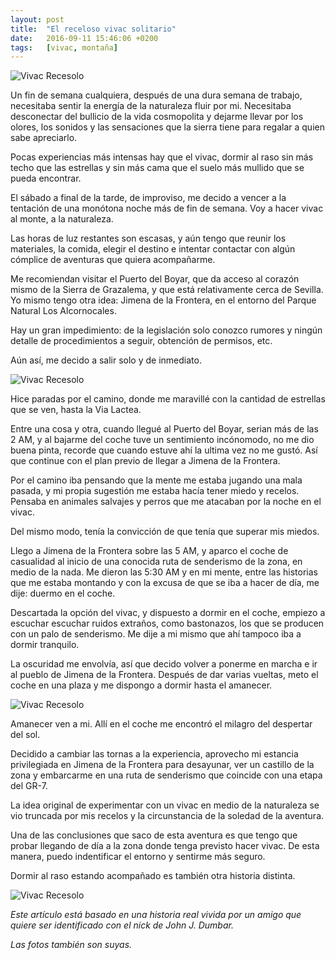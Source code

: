 ```yaml
---
layout: post
title:  "El receloso vivac solitario"
date:   2016-09-11 15:46:06 +0200
tags:	[vivac, montaña]
---
```


![Vivac Recesolo][pic3]

Un fin de semana cualquiera, después de una dura semana de trabajo, necesitaba
sentir la energía de la naturaleza fluir por mi. Necesitaba desconectar del
bullicio de la vida cosmopolita y dejarme llevar por los olores, los sonidos
y las sensaciones que la sierra tiene para regalar a quien sabe apreciarlo.

Pocas experiencias más intensas hay que el vivac, dormir al raso sin más
techo que las estrellas y sin más cama que el suelo más mullido que se pueda
encontrar.

El sábado a final de la tarde, de improviso, me decido a vencer a la tentación
de una monótona noche más de fin de semana. Voy a hacer vivac al monte, a la
naturaleza.

Las horas de luz restantes son escasas, y aún tengo que reunir los materiales,
la comida, elegir el destino e intentar contactar con algún cómplice de
aventuras que quiera acompañarme.

Me recomiendan visitar el Puerto del Boyar, que da acceso al corazón mismo
de la Sierra de Grazalema, y que está relativamente cerca de Sevilla.
Yo mismo tengo otra idea: Jimena de la Frontera, en el entorno del Parque
Natural Los Alcornocales.

Hay un gran impedimiento: de la legislación solo conozco rumores y ningún
detalle de procedimientos a seguir, obtención de permisos, etc.

Aún así, me decido a salir solo y de inmediato.

![Vivac Recesolo][pic2]

Hice paradas por el camino, donde me maravillé con la cantidad de estrellas que
se ven, hasta la Via Lactea.

Entre una cosa y otra, cuando llegué al Puerto del Boyar, serian más de las
2 AM, y al bajarme del coche tuve un sentimiento incónomodo, no me dio buena
pinta, recorde que cuando estuve ahí la ultima vez no me gustó.
Así que continue con el plan previo de llegar a Jimena de la Frontera.

Por el camino iba pensando que la mente me estaba jugando una mala pasada, y
mi propia sugestión me estaba hacía tener miedo y recelos.
Pensaba en animales salvajes y perros que me atacaban por la noche en el vivac.

Del mismo modo, tenía la convicción de que tenía que superar mis miedos.

Llego a Jimena de la Frontera sobre las 5 AM, y aparco el coche de casualidad
al inicio de una conocida ruta de senderismo de la zona, en medio de la nada.
Me dieron las 5:30 AM y en mi mente, entre las historias que me estaba montando
y con la excusa de que se iba a hacer de día, me dije: duermo en el coche.

Descartada la opción del vivac, y dispuesto a dormir en el coche, empiezo a 
escuchar escuchar ruidos extraños, como bastonazos, los que se producen con un
palo de senderismo. Me dije a mi mismo que ahí tampoco iba a dormir tranquilo.

La oscuridad me envolvía, así que decido volver a ponerme en marcha e ir al
pueblo de Jimena de la Frontera. Después de dar varias vueltas, meto el
coche en una plaza y me dispongo a dormir hasta el amanecer.

![Vivac Recesolo][pic1]

Amanecer ven a mi. Allí en el coche me encontró el milagro del despertar del
sol.

Decidido a cambiar las tornas a la experiencia, aprovecho mi estancia
privilegiada en Jimena de la Frontera para desayunar, ver un castillo de la
zona y embarcarme en una ruta de senderismo que coincide con una etapa del
GR-7.

La idea original de experimentar con un vivac en medio de la naturaleza se vio
truncada por mis recelos y la circunstancia de la soledad de la aventura.

Una de las conclusiones que saco de esta aventura es que tengo que probar
llegando de día a la zona donde tenga previsto hacer vivac. De esta manera,
puedo indentificar el entorno y sentirme más seguro.

Dormir al raso estando acompañado es también otra historia distinta.

![Vivac Recesolo][pic4]

_Este artículo está basado en una historia real vivida por un amigo que quiere
ser identificado con el nick de John J. Dumbar._

_Las fotos también son suyas._

[pic4]:			{{site.url}}/assets/vivac-receloso4.jpg
[pic3]:			{{site.url}}/assets/vivac-receloso3.jpg
[pic2]:			{{site.url}}/assets/vivac-receloso2.jpg
[pic1]:			{{site.url}}/assets/vivac-receloso1.jpg
